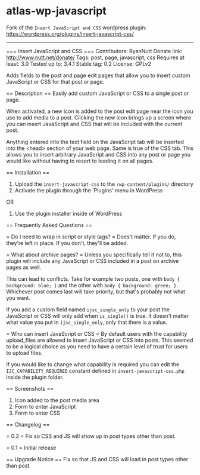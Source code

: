 # atlas-wp-javascript

Fork of the `Insert JavaScript and CSS` wordpress plugin: https://wordpress.org/plugins/insert-javascript-css/

-------

=== Insert JavaScript and CSS ===
Contributors: RyanNutt
Donate link: http://www.nutt.net/donate/
Tags: post, page, javascript, css
Requires at least: 3.0
Tested up to: 3.4.1
Stable tag: 0.2
License: GPLv2

Adds fields to the post and page edit pages that allow you to insert custom JavaScript or CSS for that
post or page.

== Description ==
Easily add custom JavaScript or CSS to a single post or page.

When activated, a new icon is added to the post edit page near the icon you use
to add media to a post. Clicking the new icon brings up a screen where you can
insert JavaScript and CSS that will be included with the current post.

Anything entered into the text field on the JavaScript tab will be inserted into
the &lt;head&gt; section of your web page. Same is true of the CSS tab. This allows
you to insert arbitrary JavaScript and CSS into any post or page you would
like without having to resort to loading it on all pages.

== Installation ==

1. Upload the `insert-javascript-css` to the `/wp-content/plugins/` directory
1. Activate the plugin through the 'Plugins' menu in WordPress

OR

1. Use the plugin installer inside of WordPress

== Frequently Asked Questions ==

= Do I need to wrap in script or style tags? =
Does't matter. If you do, they're left in place. If you don't, they'll be added.

= What about archive pages? =
Unless you specifically tell it not to, this plugin will include any JavaScript or CSS
included in a post on archive pages as well.

This can lead to conflicts. Take for example two posts, one with `body { background: blue; }`
and the other with `body { background: green; }`. Whichever post comes last will take priority,
but that's probably not what you want.

If you add a custom field named `ijsc_single_only` to your post the JavaScript or CSS will
only add when `is_single()` is true. It doesn't matter what value you put in `ijsc_single_only`, only
that there is a value.

= Who can insert JavaScript or CSS =
By default users with the capability upload_files are allowed to insert JavaScript
or CSS into posts. This seemed to be a logical choice as you need to have a certain level of trust
for users to upload files.

If you would like to change what capability is required you can edit the `IJC_CAPABILITY_REQUIRED`
constant defined in `insert-javascript-css.php` inside the plugin folder.


== Screenshots ==

1. Icon added to the post media area
2. Form to enter JavaScript
3. Form to enter CSS

== Changelog ==

= 0.2 =
Fix so CSS and JS will show up in post types other than post.

= 0.1 =
Initial release

== Upgrade Notice ==
Fix so that JS and CSS will load in post types other than post.
